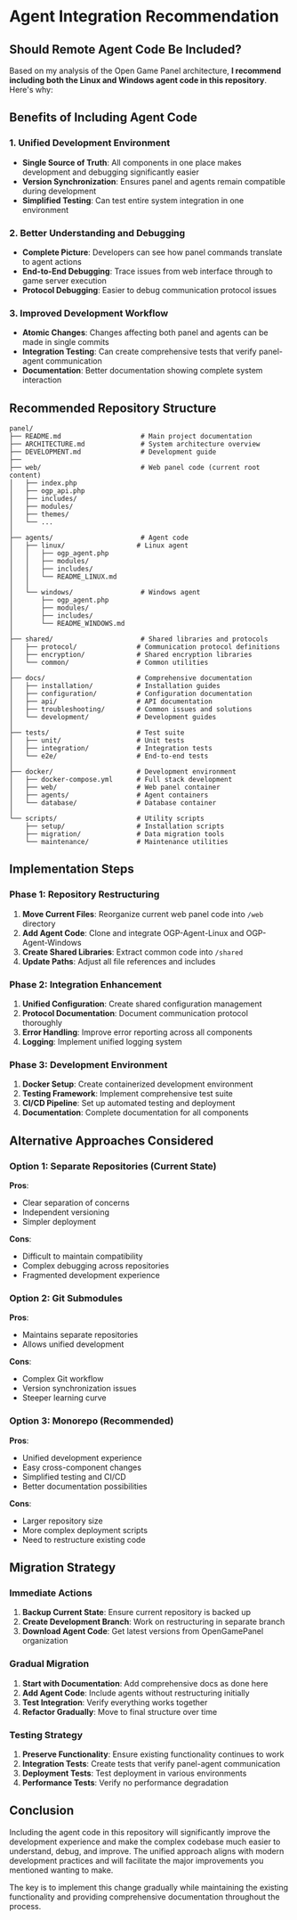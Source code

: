 # Agent Integration Recommendation

## Should Remote Agent Code Be Included?

Based on my analysis of the Open Game Panel architecture, **I recommend including both the Linux and Windows agent code in this repository**. Here's why:

## Benefits of Including Agent Code

### 1. Unified Development Environment
- **Single Source of Truth**: All components in one place makes development and debugging significantly easier
- **Version Synchronization**: Ensures panel and agents remain compatible during development
- **Simplified Testing**: Can test entire system integration in one environment

### 2. Better Understanding and Debugging
- **Complete Picture**: Developers can see how panel commands translate to agent actions
- **End-to-End Debugging**: Trace issues from web interface through to game server execution
- **Protocol Debugging**: Easier to debug communication protocol issues

### 3. Improved Development Workflow
- **Atomic Changes**: Changes affecting both panel and agents can be made in single commits
- **Integration Testing**: Can create comprehensive tests that verify panel-agent communication
- **Documentation**: Better documentation showing complete system interaction

## Recommended Repository Structure

```
panel/
├── README.md                    # Main project documentation
├── ARCHITECTURE.md              # System architecture overview
├── DEVELOPMENT.md               # Development guide
├── 
├── web/                         # Web panel code (current root content)
│   ├── index.php
│   ├── ogp_api.php
│   ├── includes/
│   ├── modules/
│   ├── themes/
│   └── ...
│
├── agents/                      # Agent code
│   ├── linux/                  # Linux agent
│   │   ├── ogp_agent.php
│   │   ├── modules/
│   │   ├── includes/
│   │   └── README_LINUX.md
│   │
│   └── windows/                 # Windows agent  
│       ├── ogp_agent.php
│       ├── modules/
│       ├── includes/
│       └── README_WINDOWS.md
│
├── shared/                      # Shared libraries and protocols
│   ├── protocol/               # Communication protocol definitions
│   ├── encryption/             # Shared encryption libraries
│   └── common/                 # Common utilities
│
├── docs/                       # Comprehensive documentation
│   ├── installation/           # Installation guides
│   ├── configuration/          # Configuration documentation  
│   ├── api/                    # API documentation
│   ├── troubleshooting/        # Common issues and solutions
│   └── development/            # Development guides
│
├── tests/                      # Test suite
│   ├── unit/                   # Unit tests
│   ├── integration/            # Integration tests
│   └── e2e/                    # End-to-end tests
│
├── docker/                     # Development environment
│   ├── docker-compose.yml      # Full stack development
│   ├── web/                    # Web panel container
│   ├── agents/                 # Agent containers
│   └── database/               # Database container
│
└── scripts/                    # Utility scripts
    ├── setup/                  # Installation scripts
    ├── migration/              # Data migration tools
    └── maintenance/            # Maintenance utilities
```

## Implementation Steps

### Phase 1: Repository Restructuring
1. **Move Current Files**: Reorganize current web panel code into `/web` directory
2. **Add Agent Code**: Clone and integrate OGP-Agent-Linux and OGP-Agent-Windows
3. **Create Shared Libraries**: Extract common code into `/shared`
4. **Update Paths**: Adjust all file references and includes

### Phase 2: Integration Enhancement  
1. **Unified Configuration**: Create shared configuration management
2. **Protocol Documentation**: Document communication protocol thoroughly
3. **Error Handling**: Improve error reporting across all components
4. **Logging**: Implement unified logging system

### Phase 3: Development Environment
1. **Docker Setup**: Create containerized development environment
2. **Testing Framework**: Implement comprehensive test suite
3. **CI/CD Pipeline**: Set up automated testing and deployment
4. **Documentation**: Complete documentation for all components

## Alternative Approaches Considered

### Option 1: Separate Repositories (Current State)
**Pros**: 
- Clear separation of concerns
- Independent versioning
- Simpler deployment

**Cons**:
- Difficult to maintain compatibility
- Complex debugging across repositories
- Fragmented development experience

### Option 2: Git Submodules
**Pros**:
- Maintains separate repositories
- Allows unified development

**Cons**:
- Complex Git workflow
- Version synchronization issues
- Steeper learning curve

### Option 3: Monorepo (Recommended)
**Pros**:
- Unified development experience
- Easy cross-component changes
- Simplified testing and CI/CD
- Better documentation possibilities

**Cons**:
- Larger repository size
- More complex deployment scripts
- Need to restructure existing code

## Migration Strategy

### Immediate Actions
1. **Backup Current State**: Ensure current repository is backed up
2. **Create Development Branch**: Work on restructuring in separate branch
3. **Download Agent Code**: Get latest versions from OpenGamePanel organization

### Gradual Migration
1. **Start with Documentation**: Add comprehensive docs as done here
2. **Add Agent Code**: Include agents without restructuring initially  
3. **Test Integration**: Verify everything works together
4. **Refactor Gradually**: Move to final structure over time

### Testing Strategy
1. **Preserve Functionality**: Ensure existing functionality continues to work
2. **Integration Tests**: Create tests that verify panel-agent communication
3. **Deployment Tests**: Test deployment in various environments
4. **Performance Tests**: Verify no performance degradation

## Conclusion

Including the agent code in this repository will significantly improve the development experience and make the complex codebase much easier to understand, debug, and improve. The unified approach aligns with modern development practices and will facilitate the major improvements you mentioned wanting to make.

The key is to implement this change gradually while maintaining the existing functionality and providing comprehensive documentation throughout the process.